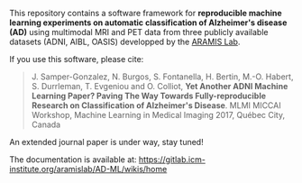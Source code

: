 This repository contains a software framework for **reproducible machine learning experiments on automatic classification of Alzheimer's disease (AD)** using multimodal MRI and PET data from three publicly available datasets (ADNI, AIBL, OASIS) developped by the [ARAMIS Lab](www.aramislab.fr).

If you use this software, please cite:
> J. Samper-Gonzalez, N. Burgos, S. Fontanella, H. Bertin, M.-O. Habert, S. Durrleman, T. Evgeniou and O. Colliot, **Yet Another ADNI Machine Learning Paper? Paving The Way Towards Fully-reproducible Research on Classification of Alzheimer's Disease**. MLMI MICCAI Workshop, Machine Learning in Medical Imaging 2017, Québec City, Canada <hal-01578479>
>

An extended journal paper is under way, stay tuned!

The documentation is available at: https://gitlab.icm-institute.org/aramislab/AD-ML/wikis/home
